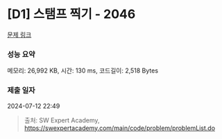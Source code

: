 # [D1] 스탬프 찍기 - 2046 

[문제 링크](https://swexpertacademy.com/main/code/problem/problemDetail.do?contestProbId=AV5QKdT6AyYDFAUq) 

### 성능 요약

메모리: 26,992 KB, 시간: 130 ms, 코드길이: 2,518 Bytes

### 제출 일자

2024-07-12 22:49



> 출처: SW Expert Academy, https://swexpertacademy.com/main/code/problem/problemList.do
